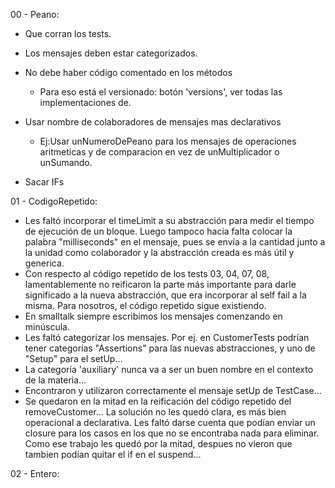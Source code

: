 

00 - Peano:
- Que corran los tests.
- Los mensajes deben estar categorizados.
- No debe haber código comentado en los métodos
    - Para eso está el versionado: botón 'versions', ver todas las implementaciones de.

-  Usar nombre de colaboradores de mensajes mas declarativos
      - Ej:Usar unNumeroDePeano para los mensajes de operaciones aritmeticas y de comparacion en vez de unMultiplicador o unSumando.
- Sacar IFs



01 - CodigoRepetido:
- Les faltó incorporar el timeLimit a su abstracción para medir el tiempo de ejecución de un bloque. Luego tampoco hacia falta colocar la palabra "milliseconds" en el mensaje, pues se envía a la cantidad junto a la unidad como colaborador y la abstracción creada es más útil y generica.
- Con respecto al código repetido de los tests 03, 04, 07, 08, lamentablemente no reificaron la parte más importante para darle significado a la nueva abstracción, que era incorporar al self fail a la misma. Para nosotros, el código repetido sigue existiendo.
- En smalltalk siempre escribimos los mensajes comenzando en minúscula.
- Les faltó categorizar los mensajes. Por ej. en CustomerTests podrían tener categorías "Assertions" para las nuevas abstracciones, y uno de "Setup" para el setUp...
- La categoría 'auxiliary' nunca va a ser un buen nombre en el contexto de la materia...
- Encontraron y utilizaron correctamente el mensaje setUp de TestCase...
- Se quedaron en la mitad en la reificación del código repetido del removeCustomer... La solución no les quedó clara, es más bien operacional a declarativa. Les faltó darse cuenta que podían enviar un closure para los casos en los que no se encontraba nada para eliminar. Como ese trabajo les quedó por la mitad, despues no vieron que tambien podían quitar el if en el suspend...


02 - Entero:
